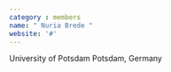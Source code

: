 ```yaml
---
category : members
name: " Nuria Brede " 
website: '#'
---
```

University of Potsdam
Potsdam, Germany

